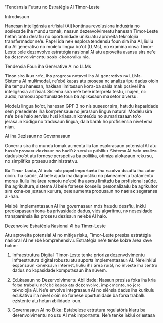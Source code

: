 'Tendensia Futuru no Estratégia AI Timor-Leste

Introdusaun

Hanesan inteligénsia artifisial (AI) kontinua revolusiona industria no sosiedade iha mundu tomak, nasaun dezenvolvimentu hanesan Timor-Leste hetan tantu desafiu no oportunidade uniku atu aproveita teknolojia transformador ne’e. Papel ida ne’e esplora tendensia foun sira iha AI, liuliu iha AI generativo no modelu lingua bo'ot (LLMs), no examina oinsa Timor-Leste bele dezenvolve estratégia nasional AI atu aproveita avansu sira ne'e ba dezenvolvimentu sosio-ekonomiku nia.

Tendensia Foun iha Generative AI no LLMs

Tinan sira ikus ne’e, iha progresu notavel iha AI generativo no LLMs. Sistema AI multimodal, ne’ebé kapas atu prosesa no analiza tipu dadus oioin iha tempu hanesan, haklean limitasaun kona-ba saida mak posivel iha inteligénsia artifisial. Sistema sira ne’e bele interpreta testu, imajen, no audio, hamosu oportunidade foun ba aplikasaun iha setor diversu.

Modelu lingua bo'ot, hanesan GPT-3 no nia susesor sira, hatudu kapasidade sem presedente iha komprensaun no jerasaun lingua natural. Modelu sira ne’e bele halo servisu husi kriasaun konteúdu no sumarizasaun to'o jerasaun kódigu no tradusaun lingua, dala barak ho profisiensia nivel ema nian.

AI iha Dezisaun no Governasaun

Governu sira iha mundu tomak aumenta liu tan esplorasaun potensial AI atu hasa’e prosesu dezisaun no hadi’ak servisu públiku. Sistema AI bele analiza dadus bo’ot atu fornese perspetiva ba polítika, otimiza alokasaun rekursu, no simplifika prosesu administrativu.

Ba Timor-Leste, AI bele halo papel importante iha rezolve desafiu iha setor oioin. Iha saúde, AI bele ajuda iha diagnostiku no planeamentu tratamentu moras, liuliu iha área remotu ne'ebé iha asesu limitadu ba profisional saúde. Iha agrikultura, sistema AI bele fornese konsellu personalizadu ba agrikultor sira kona-ba jestaun kultura, bele aumenta produsaun no hadi’ak seguransa ai-han.

Maibé, implementasaun AI iha governasaun mós hatudu desafiu, inklui preokupasaun kona-ba privasidade dadus, viés algoritmu, no nesesidade transparénsia iha prosesu dezisaun ne’ebé AI halo.

Dezenvolve Estratégia Nasional AI ba Timor-Leste

Atu aproveita potensial AI no mitiga risku, Timor-Leste presiza estratégia nasional AI ne'ebé komprehensivu. Estratégia ne'e tenke kobre área xave balun:

1. Infraestrutura Digital: Timor-Leste tenke prioriza dezenvolvimentu infraestrutura digital robustu atu suporta implementasaun AI. Ne’e inklui espansaun koneksaun internet, liuliu iha área rurál, no investe iha sentru dadus no kapasidade komputasaun iha núvem.

2. Edukasaun no Dezenvolvimentu Abilidade: Nasaun presiza foka iha kria forsa traballu ne'ebé kapas atu dezenvolve, implementa, no jere teknolojia AI. Ne’e envolve integrasaun AI no siénsia dadus iha kurikulu edukativu iha nivel oioin no fornese oportunidade ba forsa traballu ezistente atu hetan abilidade foun.

3. Governasaun AI no Étika: Estabelese estrutura regulatória klaru ba dezenvolvimentu no uzu AI mak importante. Ne'e tenke inklui orientasa